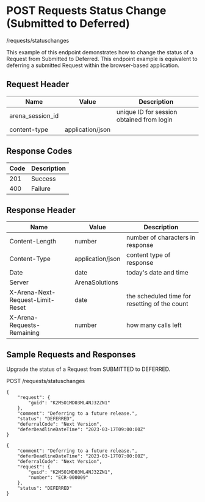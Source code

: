 # POST Requests Status Change (Submitted to Deferred)


/requests/statuschanges

This example of this endpoint demonstrates how to change the status of a Request from Submitted to Deferred. This endpoint example is equivalent to deferring a submitted Request within the browser\-based application.

## Request Header

| Name | Value | Description |
|  --- |  --- |  --- | 
| arena_session_id |   | unique ID for session obtained from login |
| content\-type | application/json |   |

## Response Codes

| Code | Description |
|  --- |  --- | 
| 201 | Success |
| 400 | Failure |

## Response Header

| Name | Value | Description |
|  --- |  --- |  --- | 
| Content\-Length | number | number of characters in response |
| Content\-Type | application/json | content type of response |
| Date | date | today's date and time |
| Server | ArenaSolutions |   |
| X\-Arena\-Next\-Request\-Limit\-Reset  | date | the scheduled time for resetting of the count |
| X\-Arena\-Requests\-Remaining  | number | how many calls left |

## Sample Requests and Responses
Upgrade the status of a Request from SUBMITTED to DEFERRED.



POST /requests/statuschanges



```
{
    "request": {
        "guid": "K2M5O1MD03ML4NJ32ZN1"
    },
    "comment": "Deferring to a future release.",
    "status": "DEFERRED",
    "deferralCode": "Next Version",
    "deferDeadlineDateTime": "2023-03-17T09:00:00Z"
}
```


```
{
    "comment": "Deferring to a future release.",
    "deferDeadlineDateTime": "2023-03-17T07:00:00Z",
    "deferralCode": "Next Version",
    "request": {
        "guid": "K2M5O1MD03ML4NJ32ZN1",
        "number": "ECR-000009"
    },
    "status": "DEFERRED"
}
```
